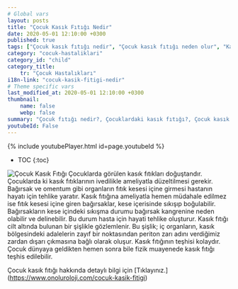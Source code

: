 ```yaml
---
# Global vars
layout: posts
title: "Çocuk Kasık Fıtığı Nedir"
date: 2020-05-01 12:10:00 +0300
published: true
tags: ["Çocuk kasık fıtığı nedir", "Çocuk kasık fıtığı neden olur", "Kasık fıtığı teşhisi", "Kasık fıtığı Nedeni", "Kasık fıtığı Ameliyatı",  "çocuk kasık fıtığı", "kasık fıtığı", "çocuk kasık fıtığı belirtisi", "çocuk kasık fıtığı teşhisi", "kasık fıtığı hangi çocukta", "çocuk kasık fıtığı ameliyatı",  "çocuk kasık fıtığı tedavi", "kasık fıtığı belirti" , "çocuk kasık fıtığı çözüm" , "kasık fıtığı tedavi" ]
category: "cocuk-hastaliklari"
category_id: "child"
category_title:
    tr: "Çocuk Hastalıkları"
i18n-link: "cocuk-kasik-fitigi-nedir"
# Theme specific vars
last_modified_at: 2020-05-01 12:10:00 +0300
thumbnail:
    name: false
    webp: false
summary: "Çocuk fıtığı nedir?, Çocuklardaki kasık fıtığı?, Çocuk kasık fıtıkları neden oluşur?, Kasık fıtığı teşhisi?, Kasık fıtığı Nedenleri? , Kasık fıtığı Ameliyatı?, Çocuk Kasık fıtıklarına ne zaman müdahele etmek gereklidir?"
youtubeId: False
---
```

{% include youtubePlayer.html id=page.youtubeId %}

* TOC
{:toc}

![Çocuk Kasık Fıtığı](/assets/img/kasikfitigi.jpeg)
Çocuklarda görülen kasık fıtıkları doğuştandır. Çocuklarda ki kasık fıtıklarının ivedilikle ameliyatla düzeltilmesi gerekir. Bağırsak ve omentum gibi organların fıtık kesesi içine girmesi hastanın hayatı için tehlike yaratır. Kasık fıtığına ameliyatla hemen müdahale edilmez ise fıtık kesesi içine giren bağırsaklar, kese içerisinde sıkışıp boğulabilir. Bağırsakların kese içindeki sıkışma durumu bağırsak kangrenine neden olabilir ve delinebilir. Bu durum hasta için hayati tehlike oluşturur. Kasık fıtığı cilt altında bulunan bir şişlikle gözlemlenir. Bu şişlik; iç organların, kasık bölgesindeki adalelerin zayıf bir noktasından periton zarı adını verdiğimiz zardan dışarı çıkmasına bağlı olarak oluşur. Kasık fıtığının teşhisi kolaydır. Çocuk dünyaya geldikten hemen sonra bile fizik muayenede kasık fıtığı teşhis edilebilir.



Çocuk kasık fıtığı hakkında detaylı bilgi için [Tıklayınız.] (https://www.onoluroloji.com/cocuk-kasik-fitigi)
